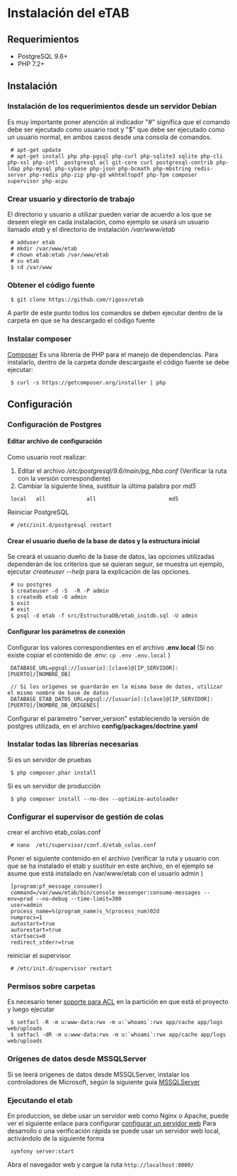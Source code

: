 # Instalación del eTAB

## Requerimientos
* PostgreSQL 9.6+
* PHP 7.2+



## Instalación
### Instalación de los requerimientos desde un servidor Debian 
Es muy importante poner atención al indicador "#" significa que el comando 
debe ser ejecutado como usuario root y "$" que debe ser ejecutado como un usuario normal, 
en ambos casos desde una consola de comandos.

~~~
 # apt-get update
 # apt-get install php php-pgsql php-curl php-sqlite3 sqlite php-cli php-xsl php-intl  postgresql acl git-core curl postgresql-contrib php-ldap php-mysql php-sybase php-json php-bcmath php-mbstring redis-server php-redis php-zip php-gd wkhtmltopdf php-fpm composer supervisor php-acpu
~~~

### Crear usuario y directorio de trabajo
El directorio y usuario a utilizar pueden variar de acuerdo a los que se deseen elegir en cada instalación, 
como ejemplo se usará un usuario llamado *etab* y el directorio de instalación */var/www/etab*
~~~
 # adduser etab
 # mkdir /var/www/etab
 # chown etab:etab /var/www/etab
 # su etab
 $ cd /var/www
~~~

### Obtener el código fuente

~~~
 $ git clone https://github.com/rigosv/etab
~~~

A partir de este punto todos los comandos se deben ejecutar dentro de la carpeta en que se ha descargado 
el código fuente

### Instalar composer
[Composer](http://getcomposer.org/) Es una librería de PHP para el manejo de dependencias. 
Para instalarlo, dentro de la carpeta donde descargaste el código fuente se debe ejecutar:

~~~
 $ curl -s https://getcomposer.org/installer | php
~~~


## Configuración

### Configuración de Postgres

#### Editar archivo de configuración
Como usuario root realizar:

1. Editar el archivo */etc/postgresql/9.6/main/pg_hba.conf* (Verificar la ruta con la versión correspondiente) 
2. Cambiar la siguiente línea, sustituir la última palabra por *md5* 

~~~
 local   all             all                       md5
~~~

Reiniciar PostgreSQL
~~~
 # /etc/init.d/postgresql restart
~~~

#### Crear el usuario dueño de la base de datos y la estructura inicial

Se creará el usuario dueño de la base de datos, las opciones utilizadas dependerán de 
los criterios que se quieran seguir, se muestra un ejemplo, ejecutar *createuser --help* 
para la explicación de las opciones.

~~~
 # su postgres
 $ createuser -d -S  -R -P admin
 $ createdb etab -O admin
 $ exit
 # exit
 $ psql -d etab -f src/EstructuraDB/etab_initdb.sql -U admin
~~~

#### Configurar los parámetros de conexión

Configurar los valores correspondientes en el archivo **.env.local** 
(Si no existe copiar el contenido de .env: `cp .env .env.local` )

~~~
 DATABASE_URL=pgsql://[usuario]:[clave]@[IP_SERVIDOR]:[PUERTO]/[NOMBRE_DB]

 // Si los orígenes se guardarán en la misma base de datos, utilizar el mismo nombre de base de datos 
 DATABASE_ETAB_DATOS_URL=pgsql://[usuario]:[clave]@[IP_SERVIDOR]:[PUERTO]/[NOMBRE_DB_ORIGENES]
~~~

Configurar el parámetro "server_version" estableciendo la versión de postgres utilizada, en el archivo 
**config/packages/doctrine.yaml**


### Instalar todas las librerías necesarias

Si es un servidor de pruebas
~~~
 $ php composer.phar install
~~~

Si es un servidor de producción
~~~
 $ php composer install --no-dev --optimize-autoloader
~~~



### Configurar el supervisor de gestión de colas
crear el archivo etab_colas.conf

~~~
 # nano  /etc/supervisor/conf.d/etab_colas.conf
~~~

Poner el siguiente contenido en el archivo (verificar la ruta y usuario con que se ha instalado el etab y 
sustituir en este archivo, en el ejemplo se asume que está instalado en /var/www/etab con el usuario admin )

~~~
 [program:pf_message_consumer]
 command=/var/www/etab/bin/console messenger:consume-messages --env=prod --no-debug --time-limit=300
 user=admin
 process_name=%(program_name)s_%(process_num)02d
 numprocs=1
 autostart=true
 autorestart=true
 startsecs=0
 redirect_stderr=true
~~~

reiniciar el supervisor

~~~
 # /etc/init.d/supervisor restart
~~~


### Permisos sobre carpetas
Es necesario tener [soporte para ACL](https://help.ubuntu.com/community/FilePermissionsACLs) en la 
partición en que está el proyecto y luego ejecutar

~~~
 $ setfacl -R -m u:www-data:rwx -m u:`whoami`:rwx app/cache app/logs web/uploads
 $ setfacl -dR -m u:www-data:rwx -m u:`whoami`:rwx app/cache app/logs web/uploads
~~~

### Orígenes de datos desde MSSQLServer
Si se leerá orígenes de datos desde MSSQLServer, instalar los controladores de Microsoft, según la siguiente guía
[MSSQLServer](https://docs.microsoft.com/en-us/sql/connect/php/installation-tutorial-linux-mac?view=sql-server-2017)

### Ejecutando el etab
En produccion, se debe usar un servidor web como Nginx o Apache, puede ver el siguiente enlace para configurar
[configurar un servidor web](https://symfony.com/doc/current/setup/web_server_configuration.html)
Para desarrollo o una verificación rápida se puede usar un servidor web local, activándolo de la siguiente forma
~~~
 symfony server:start
~~~

Abra el navegador web y cargue la ruta `http://localhost:8000/`